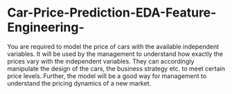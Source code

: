 # Car-Price-Prediction-EDA-Feature-Engineering-
You are required to model the price of cars with the available independent variables. It  will be used by the management to understand how exactly the prices vary with the independent  variables. They can accordingly manipulate the design of the cars, the business strategy etc. to  meet certain price levels. Further, the model will be a good way for management to understand  the pricing dynamics of a new market.
